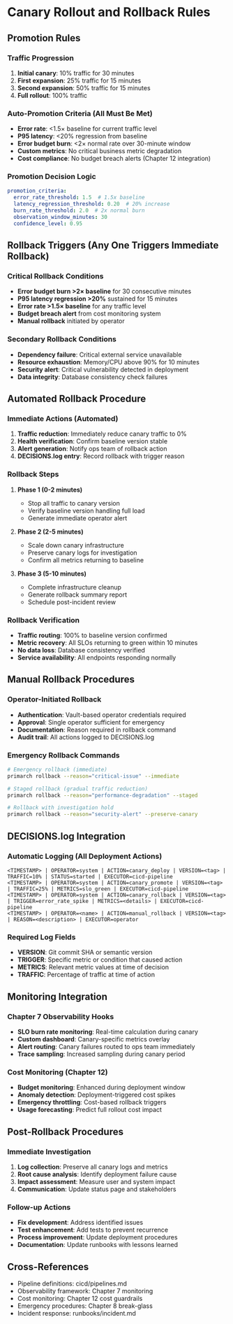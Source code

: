 # Canary Rollout and Rollback Rules

## Promotion Rules

### Traffic Progression
1. **Initial canary**: 10% traffic for 30 minutes
2. **First expansion**: 25% traffic for 15 minutes
3. **Second expansion**: 50% traffic for 15 minutes
4. **Full rollout**: 100% traffic

### Auto-Promotion Criteria (All Must Be Met)
- **Error rate**: <1.5× baseline for current traffic level
- **P95 latency**: <20% regression from baseline
- **Error budget burn**: <2× normal rate over 30-minute window
- **Custom metrics**: No critical business metric degradation
- **Cost compliance**: No budget breach alerts (Chapter 12 integration)

### Promotion Decision Logic
```yaml
promotion_criteria:
  error_rate_threshold: 1.5  # 1.5x baseline
  latency_regression_threshold: 0.20  # 20% increase
  burn_rate_threshold: 2.0  # 2x normal burn
  observation_window_minutes: 30
  confidence_level: 0.95
```

## Rollback Triggers (Any One Triggers Immediate Rollback)

### Critical Rollback Conditions
- **Error budget burn >2× baseline** for 30 consecutive minutes
- **P95 latency regression >20%** sustained for 15 minutes
- **Error rate >1.5× baseline** for any traffic level
- **Budget breach alert** from cost monitoring system
- **Manual rollback** initiated by operator

### Secondary Rollback Conditions
- **Dependency failure**: Critical external service unavailable
- **Resource exhaustion**: Memory/CPU above 90% for 10 minutes
- **Security alert**: Critical vulnerability detected in deployment
- **Data integrity**: Database consistency check failures

## Automated Rollback Procedure

### Immediate Actions (Automated)
1. **Traffic reduction**: Immediately reduce canary traffic to 0%
2. **Health verification**: Confirm baseline version stable
3. **Alert generation**: Notify ops team of rollback action
4. **DECISIONS.log entry**: Record rollback with trigger reason

### Rollback Steps
1. **Phase 1 (0-2 minutes)**
   - Stop all traffic to canary version
   - Verify baseline version handling full load
   - Generate immediate operator alert

2. **Phase 2 (2-5 minutes)**
   - Scale down canary infrastructure
   - Preserve canary logs for investigation
   - Confirm all metrics returning to baseline

3. **Phase 3 (5-10 minutes)**
   - Complete infrastructure cleanup
   - Generate rollback summary report
   - Schedule post-incident review

### Rollback Verification
- **Traffic routing**: 100% to baseline version confirmed
- **Metric recovery**: All SLOs returning to green within 10 minutes
- **No data loss**: Database consistency verified
- **Service availability**: All endpoints responding normally

## Manual Rollback Procedures

### Operator-Initiated Rollback
- **Authentication**: Vault-based operator credentials required
- **Approval**: Single operator sufficient for emergency
- **Documentation**: Reason required in rollback command
- **Audit trail**: All actions logged to DECISIONS.log

### Emergency Rollback Commands
```bash
# Emergency rollback (immediate)
primarch rollback --reason="critical-issue" --immediate

# Staged rollback (gradual traffic reduction)
primarch rollback --reason="performance-degradation" --staged

# Rollback with investigation hold
primarch rollback --reason="security-alert" --preserve-canary
```

## DECISIONS.log Integration

### Automatic Logging (All Deployment Actions)
```
<TIMESTAMP> | OPERATOR=system | ACTION=canary_deploy | VERSION=<tag> | TRAFFIC=10% | STATUS=started | EXECUTOR=cicd-pipeline
<TIMESTAMP> | OPERATOR=system | ACTION=canary_promote | VERSION=<tag> | TRAFFIC=25% | METRICS=slo_green | EXECUTOR=cicd-pipeline
<TIMESTAMP> | OPERATOR=system | ACTION=canary_rollback | VERSION=<tag> | TRIGGER=error_rate_spike | METRICS=<details> | EXECUTOR=cicd-pipeline
<TIMESTAMP> | OPERATOR=<name> | ACTION=manual_rollback | VERSION=<tag> | REASON=<description> | EXECUTOR=operator
```

### Required Log Fields
- **VERSION**: Git commit SHA or semantic version
- **TRIGGER**: Specific metric or condition that caused action
- **METRICS**: Relevant metric values at time of decision
- **TRAFFIC**: Percentage of traffic at time of action

## Monitoring Integration

### Chapter 7 Observability Hooks
- **SLO burn rate monitoring**: Real-time calculation during canary
- **Custom dashboard**: Canary-specific metrics overlay
- **Alert routing**: Canary failures routed to ops team immediately
- **Trace sampling**: Increased sampling during canary period

### Cost Monitoring (Chapter 12)
- **Budget monitoring**: Enhanced during deployment window
- **Anomaly detection**: Deployment-triggered cost spikes
- **Emergency throttling**: Cost-based rollback triggers
- **Usage forecasting**: Predict full rollout cost impact

## Post-Rollback Procedures

### Immediate Investigation
1. **Log collection**: Preserve all canary logs and metrics
2. **Root cause analysis**: Identify deployment failure cause
3. **Impact assessment**: Measure user and system impact
4. **Communication**: Update status page and stakeholders

### Follow-up Actions
- **Fix development**: Address identified issues
- **Test enhancement**: Add tests to prevent recurrence
- **Process improvement**: Update deployment procedures
- **Documentation**: Update runbooks with lessons learned

## Cross-References
- Pipeline definitions: cicd/pipelines.md
- Observability framework: Chapter 7 monitoring
- Cost monitoring: Chapter 12 cost guardrails
- Emergency procedures: Chapter 8 break-glass
- Incident response: runbooks/incident.md